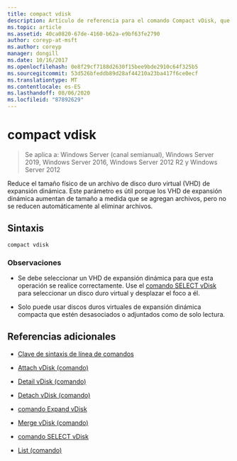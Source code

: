 ```yaml
---
title: compact vdisk
description: Artículo de referencia para el comando Compact vDisk, que reduce el tamaño físico de un archivo de disco duro virtual (VHD) de expansión dinámica.
ms.topic: article
ms.assetid: 40ca0820-67de-4160-b62a-e9bf63fe2790
author: coreyp-at-msft
ms.author: coreyp
manager: dongill
ms.date: 10/16/2017
ms.openlocfilehash: 0e8f29cf7188d2630f15bee9bde2910c64f325b5
ms.sourcegitcommit: 53d526bfeddb89d28af44210a23ba417f6ce0ecf
ms.translationtype: MT
ms.contentlocale: es-ES
ms.lasthandoff: 08/06/2020
ms.locfileid: "87892629"
---
```

# <a name="compact-vdisk"></a>compact vdisk

> Se aplica a: Windows Server (canal semianual), Windows Server 2019, Windows Server 2016, Windows Server 2012 R2 y Windows Server 2012

Reduce el tamaño físico de un archivo de disco duro virtual (VHD) de expansión dinámica. Este parámetro es útil porque los VHD de expansión dinámica aumentan de tamaño a medida que se agregan archivos, pero no se reducen automáticamente al eliminar archivos.

## <a name="syntax"></a>Sintaxis

```
compact vdisk
```

### <a name="remarks"></a>Observaciones

- Se debe seleccionar un VHD de expansión dinámica para que esta operación se realice correctamente. Use el [comando SELECT vDisk](select-vdisk.md) para seleccionar un disco duro virtual y desplazar el foco a él.

- Solo puede usar discos duros virtuales de expansión dinámica compacta que estén desasociados o adjuntados como de solo lectura.

## <a name="additional-references"></a>Referencias adicionales

- [Clave de sintaxis de línea de comandos](command-line-syntax-key.md)

- [Attach vDisk (comando)](attach-vdisk.md)

- [Detail vDisk (comando)](detail-vdisk.md)

- [Detach vDisk (comando)](detach-vdisk.md)

- [comando Expand vDisk](expand-vdisk.md)

- [Merge vDisk (comando)](merge-vdisk.md)

- [comando SELECT vDisk](select-vdisk.md)

- [List (comando)](list.md)
